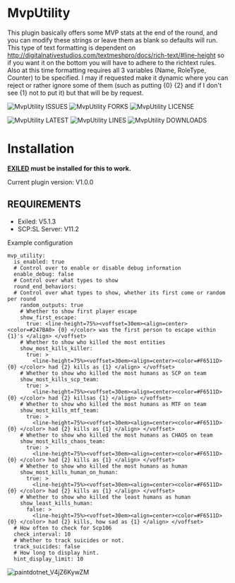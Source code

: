 # MvpUtility

This plugin basically offers some MVP stats at the end of the round, and you can modify these strings or leave them as blank so defaults will run. This type of text formatting is dependent on http://digitalnativestudios.com/textmeshpro/docs/rich-text/#line-height so if you want it on the bottom you will have to adhere to the richtext rules. Also at this time formatting requires all 3 variables (Name, RoleType, Counter) to be specified. I may if requested make it dynamic where you can reject or rather ignore some of them (such as putting {0} {2} and if I don't see {1} not to put it) but that will be by request. 

![MvpUtility ISSUES](https://img.shields.io/github/issues/Undid-Iridium/MvpUtility)
![MvpUtility FORKS](https://img.shields.io/github/forks/Undid-Iridium/MvpUtility)
![MvpUtility LICENSE](https://img.shields.io/github/license/Undid-Iridium/MvpUtility)


![MvpUtility LATEST](https://img.shields.io/github/v/release/Undid-Iridium/MvpUtility?include_prereleases&style=flat-square)
![MvpUtility LINES](https://img.shields.io/tokei/lines/github/Undid-Iridium/MvpUtility)
![MvpUtility DOWNLOADS](https://img.shields.io/github/downloads/Undid-Iridium/MvpUtility/total?style=flat-square)



# Installation

**[EXILED](https://github.com/Exiled-Team/EXILED) must be installed for this to work.**

Current plugin version: V1.0.0

## REQUIREMENTS
* Exiled: V5.1.3
* SCP:SL Server: V11.2


Example configuration
```
mvp_utility:
  is_enabled: true
  # Control over to enable or disable debug information
  enable_debug: false
  # Control over what types to show
  round_end_behaviors:
  # Control over what types to show, whether its first come or random per round
    random_outputs: true
    # Whether to show first player escape
    show_first_escape:
      true: <line-height=75%><voffset=30em><align=center><color=#247BA0> {0} </color> was the first person to escape within {1}'s </align> </voffset>
    # Whether to show who killed the most entities
    show_most_kills_killer:
      true: >
        <line-height=75%><voffset=30em><align=center><color=#F6511D> {0} </color> had {2} kills as {1} </align> </voffset> 
    # Whether to show who killed the most humans as SCP on team
    show_most_kills_scp_team:
      true: >
        <line-height=75%><voffset=30em><align=center><color=#F6511D> {0} </color> had {2} killsas {1} </align> </voffset> 
    # Whether to show who killed the most humans as MTF on team
    show_most_kills_mtf_team:
      true: >
        <line-height=75%><voffset=30em><align=center><color=#F6511D> {0} </color> had {2} kills as {1} </align> </voffset> 
    # Whether to show who killed the most humans as CHAOS on team
    show_most_kills_chaos_team:
      true: >
        <line-height=75%><voffset=30em><align=center><color=#F6511D> {0} </color> had {2} kills as {1} </align> </voffset> 
    # Whether to show who killed the most humans as human
    show_most_kills_human_on_human:
      true: >
        <line-height=75%><voffset=30em><align=center><color=#F6511D> {0} </color> had {2} kills as {1} </align> </voffset> 
    # Whether to show who killed the least humans as human
    show_least_kills_human:
      false: >
        <line-height=75%><voffset=30em><align=center><color=#F6511D> {0} </color> had {2} kills, how sad as {1} </align> </voffset> 
  # How often to check for Scp106
  check_interval: 10
  # Whether to track suicides or not.
  track_suicides: false
  # How long to display hint.
  hint_display_limit: 10
 ```
 
![paintdotnet_V4jZ6KywZM](https://user-images.githubusercontent.com/24619207/164623340-95b71ddf-d494-4e21-860d-3a010a35264e.png)
